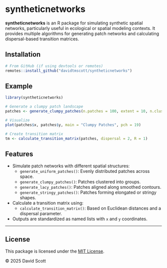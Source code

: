 # syntheticnetworks

**syntheticnetworks** is an R package for simulating synthetic spatial networks, particularly useful in ecological or spatial modeling contexts. It provides multiple algorithms for generating patch networks and calculating dispersal-based transition matrices.

## Installation

```r
# From GitHub (if using devtools or remotes)
remotes::install_github("davidtmscott/syntheticnetworks")
```

## Example 

```r
library(syntheticnetworks)

# Generate a clumpy patch landscape
patches <- generate_clumpy_patches(n.patches = 100, extent = 10, n.clusters = 5)

# Visualize
plot(patches$x, patches$y, main = "Clumpy Patches", pch = 19)

# Create transition matrix
tm <- calculate_transition_matrix(patches, dispersal = 2, R = 1)
```

## Features

- Simulate patch networks with different spatial structures:
  - `generate_uniform_patches()`: Evenly distributed patches across space.
  - `generate_clumpy_patches()`: Patches clustered into groups.
  - `generate_lacy_patches()`: Patches aligned along smoothed contours.
  - `generate_stringy_patches()`: Patches forming elongated or stringy shapes.
- Calculate a transition matrix using:
  - `calculate_transition_matrix()`: Based on Euclidean distances and a dispersal parameter.
- Outputs are standardized as named lists with `x` and `y` coordinates.

---

## License

This package is licensed under the [MIT License](LICENSE).

© 2025 David Scott


